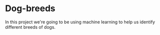 # Dog-breeds
In this project we're going to be using machine learning to help us identify different breeds of dogs.
